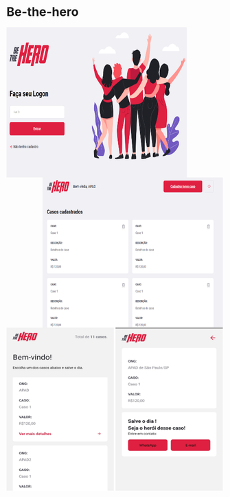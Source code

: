 # Be-the-hero
<img src="https://github.com/raphaom35/Be-the-hero_ok/blob/master/frontend/tela1.PNG" width="420" height="350" align="left"/> 
<img src="https://github.com/raphaom35/Be-the-hero_ok/blob/master/frontend/tela2.PNG" width="420" height="350" align="right"/>
&nbsp;&nbsp;
<img src="https://github.com/raphaom35/Be-the-hero_ok/blob/master/mobile/mobile.jpg" width="250" height="380" align="center"/>
<img src="https://github.com/raphaom35/Be-the-hero_ok/blob/master/mobile/mobile1.jpg" width="250" height="380" align="center"/>

  
  
